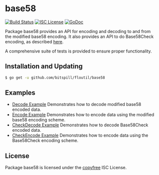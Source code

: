 base58
==========

[![Build Status](http://img.shields.io/travis/bitspill/floutil.svg)](https://travis-ci.org/bitspill/floutil)
[![ISC License](http://img.shields.io/badge/license-ISC-blue.svg)](http://copyfree.org)
[![GoDoc](https://img.shields.io/badge/godoc-reference-blue.svg)](http://godoc.org/github.com/bitspill/floutil/base58)

Package base58 provides an API for encoding and decoding to and from the
modified base58 encoding.  It also provides an API to do Base58Check encoding,
as described [here](https://en.bitcoin.it/wiki/Base58Check_encoding).

A comprehensive suite of tests is provided to ensure proper functionality.

## Installation and Updating

```bash
$ go get -u github.com/bitspill/floutil/base58
```

## Examples

* [Decode Example](http://godoc.org/github.com/bitspill/floutil/base58#example-Decode)
  Demonstrates how to decode modified base58 encoded data.
* [Encode Example](http://godoc.org/github.com/bitspill/floutil/base58#example-Encode)
  Demonstrates how to encode data using the modified base58 encoding scheme.
* [CheckDecode Example](http://godoc.org/github.com/bitspill/floutil/base58#example-CheckDecode)
  Demonstrates how to decode Base58Check encoded data.
* [CheckEncode Example](http://godoc.org/github.com/bitspill/floutil/base58#example-CheckEncode)
  Demonstrates how to encode data using the Base58Check encoding scheme.

## License

Package base58 is licensed under the [copyfree](http://copyfree.org) ISC
License.
